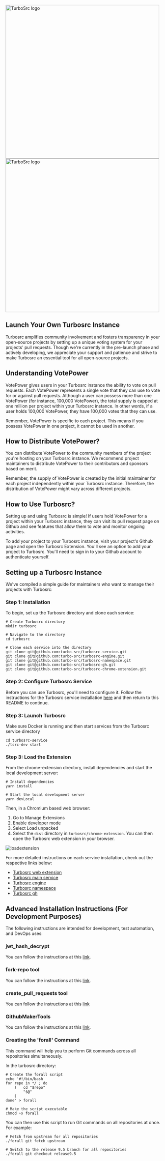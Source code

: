 <p align="leftr">
  <a href="https://turbosrc.org#gh-light-mode-only">
    <img src="images/turbosrc-light-big.png" width="500px" alt="TurboSrc logo"/>
  </a>
  <a href="https://turbosrc.org#gh-dark-mode-only">
    <img src="images/turbosrc-dark-big.png" width="500px" alt="TurboSrc logo"/>
  </a>
</p>

## Launch Your Own Turbosrc Instance
Turbosrc amplifies community involvement and fosters transparency in your open-source projects by setting up a unique voting system for your projects' pull requests. Though we're currently in the pre-launch phase and actively developing, we appreciate your support and patience and strive to make Turbosrc an essential tool for all open-source projects.

## Understanding VotePower
VotePower gives users in your Turbosrc instance the ability to vote on pull requests. Each VotePower represents a single vote that they can use to vote for or against pull requests. Although a user can possess more than one VotePower (for instance, 100,000 VotePower), the total supply is capped at one million per project within your Turbosrc instance. In other words, if a user holds 100,000 VotePower, they have 100,000 votes that they can use.

Remember, VotePower is specific to each project. This means if you possess VotePower in one project, it cannot be used in another.

## How to Distribute VotePower?
You can distribute VotePower to the community members of the project you're hosting on your Turbosrc instance. We recommend project maintainers to distribute VotePower to their contributors and sponsors based on merit.

Remember, the supply of VotePower is created by the initial maintainer for each project independently within your Turbosrc instance. Therefore, the distribution of VotePower might vary across different projects.

## How to Use Turbosrc?
Setting up and using Turbosrc is simple! If users hold VotePower for a project within your Turbosrc instance, they can visit its pull request page on Github and see features that allow them to vote and monitor ongoing activities.

To add your project to your Turbosrc instance, visit your project's Github page and open the Turbosrc Extension. You'll see an option to add your project to Turbosrc. You'll need to sign in to your Github account to authenticate yourself.

## Setting up a Turbosrc Instance
We've compiled a simple guide for maintainers who want to manage their projects with Turbosrc:

### Step 1: Installation
To begin, set up the Turbosrc directory and clone each service:

```
# Create Turbosrc directory
mkdir turbosrc

# Navigate to the directory
cd turbosrc

# Clone each service into the directory
git clone git@github.com:turbo-src/turbosrc-service.git
git clone git@github.com:turbo-src/turbosrc-engine.git
git clone git@github.com:turbo-src/turbosrc-namespace.git
git clone git@github.com:turbo-src/turbosrc-gh.git
git clone git@github.com:turbo-src/turbosrc-chrome-extension.git
```

### Step 2: Configure Turbosrc Service
Before you can use Turbosrc, you'll need to configure it. Follow the instructions for the Turbosrc service installation <a href="https://github.com/turbo-src/turbosrc-service#custom-variables" target="_blank">here</a> and then return to this README to continue.

### Step 3: Launch Turbosrc
Make sure Docker is running and then start services from the Turbosrc service directory
```
cd turbosrc-service
./tsrc-dev start
```

### Step 3: Load the Extension
From the chrome-extension directory, install dependencies and start the local development server:
```
# Install dependencies
yarn install

# Start the local development server
yarn devLocal
```

Then, in a Chromium based web browser:

1. Go to Manage Extensions
2. Enable developer mode
3. Select Load unpacked
4. Select the `dist` directory in `turbosrc/chrome-extension`. You can then open the Turbosrc web extension in your browser.

![loadextension](https://github.com/turbo-src/turbo-src/assets/75996017/ca652882-92ee-4dbd-9c55-781e8c63613a)

For more detailed instructions on each service installation, check out the respective links below:

* [Turbosrc web extension](https://github.com/turbo-src/extension/tree/alpha-devOps)
* [Turbosrc main service](https://github.com/turbo-src/turbosrc-service/tree/alpha-devOps)
* [Turbosrc engine](https://github.com/turbo-src/turbosrc-reibase-engine/tree/alpha-devOps)
* [Turbosrc namespace](https://github.com/turbo-src/turbosrc-reibase-namespace/tree/alpha-devOps)
* [Turbosrc gh](https://github.com/turbo-src/turbosrc-reibase-gh/tree/alpha-devOps)

## Advanced Installation Instructions (For Development Purposes)
The following instructions are intended for development, test automation, and DevOps uses:

### jwt_hash_decrypt

You can follow the instructions at this [link](https://github.com/turbo-src/jwt_hash_decrypt).

### fork-repo tool

You can follow the instructions at this [link](github.com/turbo-src/fork-repo).

### create_pull_requests tool

You can follow the instructions at this [link](github.com/turbo-src/create_pull_requests)

### GithubMakerTools

You can follow the instructions at this [link](github.com/turbo-src/GihtubMakerTools).

### Creating the 'forall' Command

This command will help you to perform Git commands across all repositories simultaneously.

In the turbosrc directory:

```
# Create the forall script
echo '#!/bin/bash
for repo in */ ; do
    (   cd "$repo"
        "$@"
    )
done' > forall

# Make the script executable
chmod +x forall
```

You can then use this script to run Git commands on all repositories at once. For example:
```
# Fetch from upstream for all repositories
./forall git fetch upstream

# Switch to the release 9.5 branch for all repositories
./forall git checkout release9.5
```
